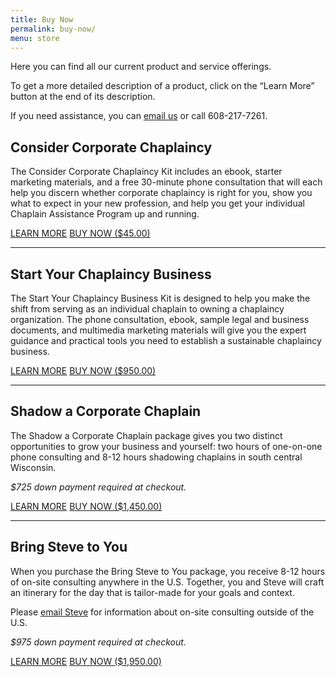 ```yaml
---
title: Buy Now
permalink: buy-now/
menu: store
---
```

Here you can find all our current product and service offerings.

To get a more detailed description of a product, click on the “Learn More” button at the end of its description.

If you need assistance, you can [email us](mailto:info@corpchaps.com) or call 608-217-7261.

## Consider Corporate Chaplaincy
The Consider Corporate Chaplaincy Kit includes an ebook, starter marketing materials, and a free 30-minute phone consultation that will each help you discern whether corporate chaplaincy is right for you, show you what to expect in your new profession, and help you get your individual Chaplain Assistance Program up and running.

<a class="arrow learn" href="https://www.corpchaps.com/get-started/consider-corporate-chaplaincy/">
      LEARN MORE</a> <a class="button" href="https://gum.co/consider-corporate-chaplaincy">
      BUY NOW ($45.00)
    </a>

<hr>

## Start Your Chaplaincy Business
The Start Your Chaplaincy Business Kit is designed to help you make the shift from serving as an individual chaplain to owning a chaplaincy organization. The phone consultation, ebook, sample legal and business documents, and multimedia marketing materials will give you the expert guidance and practical tools you need to establish a sustainable chaplaincy business.

<a class="arrow learn" href="https://www.corpchaps.com/get-started/start-your-chaplaincy-business">
      LEARN MORE</a> <a class="button" href="https://gum.co/start-your-chaplaincy-business">
      BUY NOW ($950.00)
    </a>

<hr>

## Shadow a Corporate Chaplain
The Shadow a Corporate Chaplain package gives you two distinct opportunities to grow your business and yourself: two hours of one-on-one phone consulting and 8-12 hours shadowing chaplains in south central Wisconsin.

*$725 down payment required at checkout.*

<a class="arrow learn" href="https://www.corpchaps.com/get-started/shadow-a-corporate-chaplain">
      LEARN MORE</a> <a class="button" href="https://gum.co/shadow-a-corporate-chaplain">
      BUY NOW ($1,450.00)
    </a>

<hr>

## Bring Steve to You
When you purchase the Bring Steve to You package, you receive 8-12 hours of on-site consulting anywhere in the U.S. Together, you and Steve will craft an itinerary for the day that is tailor-made for your goals and context.

Please [email Steve](mailto:steve@corpchaps.com) for information about on-site consulting outside of the U.S.

*$975 down payment required at checkout.*

<a class="button" href="www.corpchaps.com/get-started/bring-steve-to-you">
      LEARN MORE</a> <a class="button" href="https://gum.co/bring-steve-to-you">
      BUY NOW ($1,950.00)
    </a>